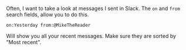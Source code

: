 Often, I want to take a look at messages I sent in Slack. The `on` and `from` search fields, allow you to do this.

```
on:Yesterday from:@MikeTheReader
```

Will show you all your recent messages. Make sure they are sorted by "Most recent".
